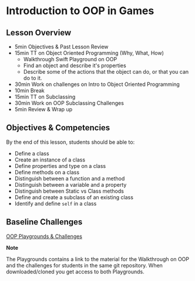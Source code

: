 # Introduction to OOP in Games

## Lesson Overview
- 5min Objectives & Past Lesson Review
- 15min TT on Object Oriented Programming (Why, What, How)
  - Walkthrough Swift Playground on OOP
  - Find an object and describe it's properties
  - Describe some of the actions that the object can do, or that you can do to it.
- 30min Work on challenges on Intro to Object Oriented Programming
- 10min Break
- 15min TT on Subclassing
- 30min Work on OOP Subclassing Challenges
- 5min Review & Wrap up

## Objectives & Competencies
By the end of this lesson, students should be able to:

- Define a class
- Create an instance of a class
- Define properties and type on a class
- Define methods on a class
- Distinguish between a function and a method
- Distinguish between a variable and a property
- Distinguish between Static vs Class methods
- Define and create a subclass of an existing class
- Identify and define `self` in a class

## Baseline Challenges

[OOP Playgrounds & Challenges](https://github.com/Product-College-Labs/object-oriented-programming-in-swift/archive/master.zip)
<!-- https://github.com/Product-College-Labs/object-oriented-programming-in-swift.git -->
**Note**

The Playgrounds contains a link to the material for the Walkthrough on OOP and the challenges for students in the same git repository. When downloaded/cloned you get access to both Playgrounds.
